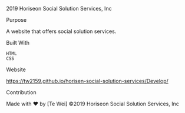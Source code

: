 2019 Horiseon Social Solution Services, Inc

Purpose

A website that offers social solution services.

Built With

    HTML
    CSS

Website

https://tw2159.github.io/horisen-social-solution-services/Develop/

Contribution

Made with ❤️ by [Te Wei]
©2019 Horiseon Social Solution Services, Inc

